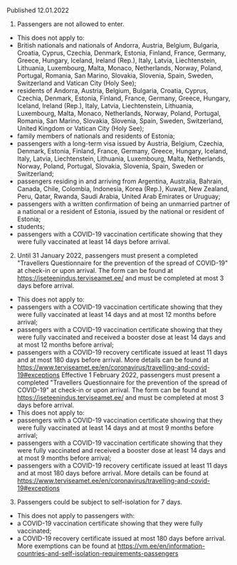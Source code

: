 Published 12.01.2022
1. Passengers are not allowed to enter.
- This does not apply to:
- British nationals and nationals of Andorra, Austria, Belgium, Bulgaria, Croatia, Cyprus, Czechia, Denmark, Estonia, Finland, France, Germany, Greece, Hungary, Iceland, Ireland (Rep.), Italy, Latvia, Liechtenstein, Lithuania, Luxembourg, Malta, Monaco, Netherlands, Norway, Poland, Portugal, Romania, San Marino, Slovakia, Slovenia, Spain, Sweden, Switzerland and Vatican City (Holy See);
- residents of Andorra, Austria, Belgium, Bulgaria, Croatia, Cyprus, Czechia, Denmark, Estonia, Finland, France, Germany, Greece, Hungary, Iceland, Ireland (Rep.), Italy, Latvia, Liechtenstein, Lithuania, Luxembourg, Malta, Monaco, Netherlands, Norway, Poland, Portugal, Romania, San Marino, Slovakia, Slovenia, Spain, Sweden, Switzerland, United Kingdom or Vatican City (Holy See);
- family members of nationals and residents of Estonia;
- passengers with a long-term visa issued by Austria, Belgium, Czechia, Denmark, Estonia, Finland, France, Germany, Greece, Hungary, Iceland, Italy, Latvia, Liechtenstein, Lithuania, Luxembourg, Malta, Netherlands, Norway, Poland, Portugal, Slovakia, Slovenia, Spain, Sweden or Switzerland;
- passengers residing in and arriving from Argentina, Australia, Bahrain, Canada, Chile, Colombia, Indonesia, Korea (Rep.), Kuwait, New Zealand, Peru, Qatar, Rwanda, Saudi Arabia, United Arab Emirates or Uruguay;
- passengers with a written confirmation of being an unmarried partner of a national or a resident of Estonia, issued by the national or resident of Estonia;
- students;
- passengers with a COVID-19 vaccination certificate showing that they were fully vaccinated at least 14 days before arrival.
2. Until 31 January 2022, passengers must present a completed "Travellers Questionnaire for the prevention of the spread of COVID-19" at check-in or upon arrival. The form can be found at <a href="https://iseteenindus.terviseamet.ee/">https://iseteenindus.terviseamet.ee/</a> and must be completed at most 3 days before arrival.
- This does not apply to:
- passengers with a COVID-19 vaccination certificate showing that they were fully vaccinated at least 14 days and at most 12 months before arrival;
- passengers with a COVID-19 vaccination certificate showing that they were fully vaccinated and received a booster dose at least 14 days and at most 12 months before arrival;
- passengers with a COVID-19 recovery certificate issued at least 11 days and at most 180 days before arrival.
More details can be found at <a href="https://www.terviseamet.ee/en/coronavirus/travelling-and-covid-19#exceptions">https://www.terviseamet.ee/en/coronavirus/travelling-and-covid-19#exceptions</a>
Effective 1 February 2022, passengers must present a completed "Travellers Questionnaire for the prevention of the spread of COVID-19" at check-in or upon arrival. The form can be found at <a href="https://iseteenindus.terviseamet.ee/">https://iseteenindus.terviseamet.ee/</a> and must be completed at most 3 days before arrival.
- This does not apply to:
- passengers with a COVID-19 vaccination certificate showing that they were fully vaccinated at least 14 days and at most 9 months before arrival;
- passengers with a COVID-19 vaccination certificate showing that they were fully vaccinated and received a booster dose at least 14 days and at most 9 months before arrival;
- passengers with a COVID-19 recovery certificate issued at least 11 days and at most 180 days before arrival.
More details can be found at <a href="https://www.terviseamet.ee/en/coronavirus/travelling-and-covid-19#exceptions">https://www.terviseamet.ee/en/coronavirus/travelling-and-covid-19#exceptions</a>
3. Passengers could be subject to self-isolation for 7 days.
- This does not apply to passengers with:
- a COVID-19 vaccination certificate showing that they were fully vaccinated;
- a COVID-19 recovery certificate issued at most 180 days before arrival.
More exemptions can be found at <a href="https://vm.ee/en/information-countries-and-self-isolation-requirements-passengers">https://vm.ee/en/information-countries-and-self-isolation-requirements-passengers</a>